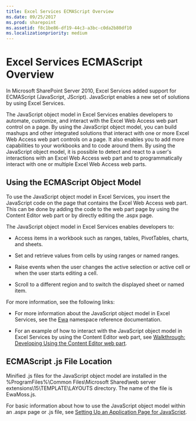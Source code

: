 ```yaml
---
title: Excel Services ECMAScript Overview
ms.date: 09/25/2017
ms.prod: sharepoint
ms.assetid: f8c1be86-df19-44c3-a3bc-c0da2b80df10
ms.localizationpriority: medium
---
```



# Excel Services ECMAScript Overview

In Microsoft SharePoint Server 2010, Excel Services added support for ECMAScript (JavaScript, JScript). JavaScript enables a new set of solutions by using Excel Services. 
  
    
    

The JavaScript object model in Excel Services enables developers to automate, customize, and interact with the Excel Web Access web part control on a page. By using the JavaScript object model, you can build mashups and other integrated solutions that interact with one or more Excel Web Access web part controls on a page. It also enables you to add more capabilities to your workbooks and to code around them.
By using the JavaScript object model, it is possible to detect and react to a user's interactions with an Excel Web Access web part and to programmatically interact with one or multiple Excel Web Access web parts.
  
    
    


## Using the ECMAScript Object Model

To use the JavaScript object model in Excel Services, you insert the JavaScript code on the page that contains the Excel Web Access web part. This can be done by adding the code to the web part page by using the Content Editor web part or by directly editing the .aspx page.
  
    
    
The JavaScript object model in Excel Services enables developers to: 
  
    
    

- Access items in a workbook such as ranges, tables, PivotTables, charts, and sheets.
    
  
- Set and retrieve values from cells by using ranges or named ranges.
    
  
- Raise events when the user changes the active selection or active cell or when the user starts editing a cell.
    
  
- Scroll to a different region and to switch the displayed sheet or named item. 
    
  
For more information, see the following links:
  
    
    

- For more information about the JavaScript object model in Excel Services, see the  [Ewa](https://msdn.microsoft.com/library/6fe73191-3213-b986-1ad6-2c3b918a2241%28Office.15%29.aspx) namespace reference documentation.
    
  
- For an example of how to interact with the JavaScript object model in Excel Services by using the Content Editor web part, see  [Walkthrough: Developing Using the Content Editor web part](walkthrough-developing-using-the-content-editor-web-part.md).
    
  

## ECMAScript .js File Location

Minified .js files for the JavaScript object model are installed in the %ProgramFiles%\\Common Files\\Microsoft Shared\\web server extensions\\15\\TEMPLATE\\LAYOUTS directory. The name of the file is EwaMoss.js.
  
    
    
For basic information about how to use the JavaScript object model within an .aspx page or .js file, see  [Setting Up an Application Page for JavaScript](https://msdn.microsoft.com/library/48582a0b-f787-4868-8298-958717ec8ff8%28Office.15%29.aspx).
  
    
    

